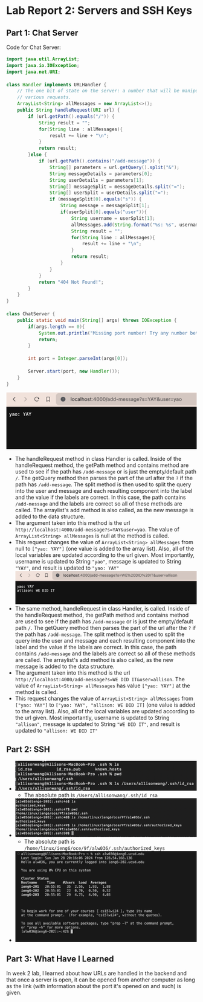 # Lab Report 2: Servers and SSH Keys
## Part 1: Chat Server
Code for Chat Server:
```java
import java.util.ArrayList;
import java.io.IOException;
import java.net.URI;

class Handler implements URLHandler {
    // The one bit of state on the server: a number that will be manipulated by
    // various requests.
    ArrayList<String> allMessages = new ArrayList<>();
    public String handleRequest(URI url) {
        if (url.getPath().equals("/")) {
            String result = "";
            for(String line : allMessages){
                result += line + "\n";
            }
            return result;
        }else {
            if (url.getPath().contains("/add-message")) {
                String[] parameters = url.getQuery().split("&");
                String messageDetails = parameters[0];
                String userDetails = parameters[1];
                String[] messageSplit = messageDetails.split("=");
                String[] userSplit = userDetails.split("=");
                if (messageSplit[0].equals("s")) {
                    String message = messageSplit[1];
                    if(userSplit[0].equals("user")){
                        String username = userSplit[1];
                        allMessages.add(String.format("%s: %s", username, message));
                        String result = "";
                        for(String line : allMessages){
                            result += line + "\n";
                        }
                        return result;
                    }
                }
            }
            return "404 Not Found!";
        }
    }
}

class ChatServer {
    public static void main(String[] args) throws IOException {
        if(args.length == 0){
            System.out.println("Missing port number! Try any number between 1024 to 49151");
            return;
        }

        int port = Integer.parseInt(args[0]);

        Server.start(port, new Handler());
    }
}
```
![Screenshot of Adding First Message](/addMessage/addMessage1.png)
* The handleRequest method in class Handler is called. Inside of the handleRequest method, the getPath method and contains method are used to see if the path has `/add-message` or is just the empty/default path `/`. The getQuery method then parses the part of the url after the `?` if the path has `/add-message`. The split method is then used to split the query into the user and message and each resulting component into the label and the value if the labels are correct. In this case, the path contains `/add-message` and the labels are correct so all of these methods are called. The arraylist's add method is also called, as the new message is added to the data structure. 
* The argument taken into this method is the url `http://localhost:4000/add-message?s=YAY&user=yao`. The value of `ArrayList<String> allMessages` is null at the method is called.
* This request changes the value of `ArrayList<String> allMessages` from null to `["yao: YAY"]` (one value is added to the array list). Also, all of the local variables are updated according to the url given. Most importantly, username is updated to String `"yao"`, message is updated to String `"YAY"`, and result is updated to `"yao: YAY"`
![Screenshot of Adding Second Message](/addMessage/addMessage2.png)
* The same method, handleRequest in class Handler, is called. Inside of the handleRequest method, the getPath method and contains method are used to see if the path has `/add-message` or is just the empty/default path `/`. The getQuery method then parses the part of the url after the `?` if the path has `/add-message`. The split method is then used to split the query into the user and message and each resulting component into the label and the value if the labels are correct. In this case, the path contains `/add-message` and the labels are correct so all of these methods are called. The arraylist's add method is also called, as the new message is added to the data structure.  
* The argument taken into this method is the url `http://localhost:4000/add-message?s=WE DID IT&user=allison`. The value of `ArrayList<String> allMessages` has value `["yao: YAY"]`  at the method is called.
* This request changes the value of `ArrayList<String> allMessages` from `["yao: YAY"]` to `["yao: YAY", "allison: WE DID IT]` (one value is added to the array list). Also, all of the local variables are updated according to the url given. Most importantly, username is updated to String `"allison"`, message is updated to String `"WE DID IT"`, and result is updated to `"allison: WE DID IT"`

## Part 2: SSH
* ![Absolute Path of Private Key Screenshot](/absolutePath/privateKey.png)
  * The absolute path is `/Users/allisonwang/.ssh/id_rsa`
* ![Absolute Path of Public Key Screenshot](/absolutePath/publicKey.png)
  * The absolute path is `/home/linux/ieng6/oce/9f/alw036/.ssh/authorized_keys`
* ![No Password Login Attempt Screenshot](/absolutePath/noPasswordLogin.png)

## Part 3: What Have I Learned
In week 2 lab, I learned about how URLs are handled in the backend and that once a server is open, it can be opened from another computer as long as the link (with information about the port it's opened on and such) is given. 
